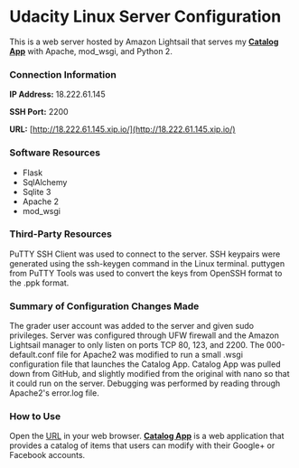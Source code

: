 # Udacity Linux Server Configuration

This is a web server hosted by Amazon Lightsail that serves my **[Catalog App](https://github.com/pauloflah/Catalog-App/)** with Apache, mod_wsgi, and Python 2.

### Connection Information

**IP Address:** 18.222.61.145

**SSH Port:** 2200

**URL:** [http://18.222.61.145.xip.io/](http://18.222.61.145.xip.io/)

### Software Resources

* Flask
* SqlAlchemy
* Sqlite 3
* Apache 2
* mod_wsgi

### Third-Party Resources

PuTTY SSH Client was used to connect to the server. SSH keypairs were generated using the ssh-keygen command in the Linux terminal. puttygen from PuTTY Tools was used to convert the keys from OpenSSH format to the .ppk format.

### Summary of Configuration Changes Made

The grader user account was added to the server and given sudo privileges. Server was configured through UFW firewall and the Amazon Lightsail manager to only listen on ports TCP 80, 123, and 2200. The 000-default.conf file for Apache2 was modified to run a small .wsgi configuration file that launches the Catalog App. Catalog App was pulled down from GitHub, and slightly modified from the original with nano so that it could run on the server. Debugging was performed by reading through Apache2's error.log file.

### How to Use

Open the [URL](http://18.222.61.145.xip.io/) in your web browser. **[Catalog App](https://github.com/pauloflah/Catalog-App/)** is a web application that provides a catalog of items that users can modify with their Google+ or Facebook accounts.
